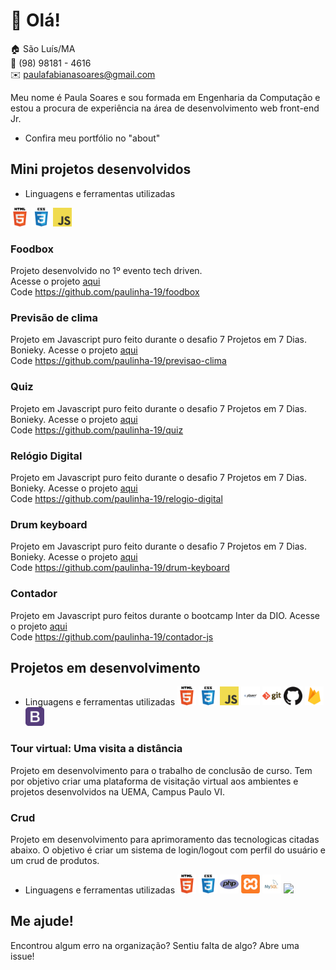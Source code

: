 # 👋 Olá!

:house:   São Luís/MA <br>
:iphone:   (98) 98181 - 4616 <br>
:envelope:  paulafabianasoares@gmail.com

Meu nome é Paula Soares e sou formada em Engenharia da Computação e estou a procura de experiência na área de desenvolvimento web front-end Jr. <br>
- Confira meu portfólio no "about"

## Mini projetos desenvolvidos
- Linguagens e ferramentas utilizadas

<code><img height="30" src="https://raw.githubusercontent.com/github/explore/80688e429a7d4ef2fca1e82350fe8e3517d3494d/topics/html/html.png"></code>
<code><img height="30" src="https://raw.githubusercontent.com/github/explore/80688e429a7d4ef2fca1e82350fe8e3517d3494d/topics/css/css.png"></code>
<code><img height="30" src="https://raw.githubusercontent.com/github/explore/80688e429a7d4ef2fca1e82350fe8e3517d3494d/topics/javascript/javascript.png"></code>

### Foodbox
Projeto desenvolvido no 1º evento tech driven. <br>
Acesse o projeto [aqui](https://paulinha-19.github.io/foodbox/) <br>
Code https://github.com/paulinha-19/foodbox

### Previsão de clima
Projeto em Javascript puro feito durante o desafio 7 Projetos em 7 Dias. Bonieky.
Acesse o projeto [aqui](https://paulinha-19.github.io/previsao-clima/) <br>
Code https://github.com/paulinha-19/previsao-clima

### Quiz
Projeto em Javascript puro feito durante o desafio 7 Projetos em 7 Dias. Bonieky.
Acesse o projeto [aqui](https://paulinha-19.github.io/quiz/) <br>
Code https://github.com/paulinha-19/quiz

### Relógio Digital
Projeto em Javascript puro feito durante o desafio 7 Projetos em 7 Dias. Bonieky.
Acesse o projeto [aqui](https://paulinha-19.github.io/relogio-digital/)  <br>
Code https://github.com/paulinha-19/relogio-digital

### Drum keyboard
Projeto em Javascript puro feito durante o desafio 7 Projetos em 7 Dias. Bonieky.
Acesse o projeto [aqui](https://paulinha-19.github.io/drum-keyboard/) <br>
Code https://github.com/paulinha-19/drum-keyboard

### Contador
Projeto em Javascript puro feitos durante o bootcamp Inter da DIO.
Acesse o projeto [aqui](https://paulinha-19.github.io/contador-js/) <br>
Code https://github.com/paulinha-19/contador-js


## Projetos em desenvolvimento
- Linguagens e ferramentas utilizadas
<code><img height="30" src="https://raw.githubusercontent.com/github/explore/80688e429a7d4ef2fca1e82350fe8e3517d3494d/topics/html/html.png"></code>
<code><img height="30" src="https://raw.githubusercontent.com/github/explore/80688e429a7d4ef2fca1e82350fe8e3517d3494d/topics/css/css.png"></code>
<code><img height="30" src="https://raw.githubusercontent.com/github/explore/80688e429a7d4ef2fca1e82350fe8e3517d3494d/topics/javascript/javascript.png"></code>
<code><img height="30" src="https://raw.githubusercontent.com/github/explore/80688e429a7d4ef2fca1e82350fe8e3517d3494d/topics/jquery/jquery.png"></code>
<code><img height="30" src="https://raw.githubusercontent.com/github/explore/80688e429a7d4ef2fca1e82350fe8e3517d3494d/topics/git/git.png"></code>
<code><img height="30" src="https://raw.githubusercontent.com/github/explore/78df643247d429f6cc873026c0622819ad797942/topics/github/github.png"></code>
<code><img height="30" src="https://raw.githubusercontent.com/github/explore/80688e429a7d4ef2fca1e82350fe8e3517d3494d/topics/firebase/firebase.png"></code>
<code><img height="30" src="https://raw.githubusercontent.com/github/explore/80688e429a7d4ef2fca1e82350fe8e3517d3494d/topics/bootstrap/bootstrap.png"></code>


### Tour virtual: Uma visita a distância
Projeto em desenvolvimento para o trabalho de conclusão de curso. Tem por objetivo criar uma plataforma de visitação virtual aos ambientes e projetos desenvolvidos na UEMA, Campus Paulo VI. 


### Crud 
Projeto em desenvolvimento para aprimoramento das tecnologicas citadas abaixo. O objetivo é criar um sistema de login/logout com perfil do usuário e um crud de produtos. 
- Linguagens e ferramentas utilizadas
<code><img height="30" src="https://raw.githubusercontent.com/github/explore/80688e429a7d4ef2fca1e82350fe8e3517d3494d/topics/html/html.png"></code>
<code><img height="30" src="https://raw.githubusercontent.com/github/explore/80688e429a7d4ef2fca1e82350fe8e3517d3494d/topics/css/css.png"></code>
<code><img height="30" src="https://raw.githubusercontent.com/github/explore/80688e429a7d4ef2fca1e82350fe8e3517d3494d/topics/php/php.png"></code>
<code><img height="30" src="https://raw.githubusercontent.com/github/explore/80688e429a7d4ef2fca1e82350fe8e3517d3494d/topics/xampp/xampp.png"></code>
<code><img height="30" src="https://raw.githubusercontent.com/github/explore/80688e429a7d4ef2fca1e82350fe8e3517d3494d/topics/mysql/mysql.png"></code>
<code><img height="30" src="https://raw.githubusercontent.com/github/explore/80688e429a7d4ef2fca1e82350fe8e3517d3494d/topics/phpmyadmin/phpmyadmin.png"></code>

## Me ajude!
Encontrou algum erro na organização? Sentiu falta de algo? Abre uma issue! <br>
